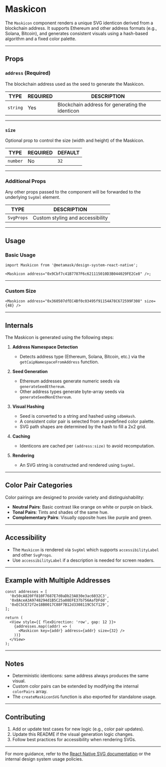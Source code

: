 # Maskicon

The `Maskicon` component renders a unique SVG identicon derived from a blockchain address. It supports Ethereum and other address formats (e.g., Solana, Bitcoin), and generates consistent visuals using a hash-based algorithm and a fixed color palette.

---

## Props

### `address` (Required)

The blockchain address used as the seed to generate the Maskicon.

| TYPE     | REQUIRED | DESCRIPTION                                     |
| -------- | -------- | ----------------------------------------------- |
| `string` | Yes      | Blockchain address for generating the identicon |

---

### `size`

Optional prop to control the size (width and height) of the Maskicon.

| TYPE     | REQUIRED | DEFAULT |
| -------- | -------- | ------- |
| `number` | No       | `32`    |

---

### Additional Props

Any other props passed to the component will be forwarded to the underlying `SvgXml` element.

| TYPE       | DESCRIPTION                      |
| ---------- | -------------------------------- |
| `SvgProps` | Custom styling and accessibility |

---

## Usage

### Basic Usage

```tsx
import Maskicon from '@metamask/design-system-react-native';

<Maskicon address="0x9Cbf7c41B7787F6c621115010D3B044029FE2Ce8" />;
```

---

### Custom Size

```tsx
<Maskicon address="0x360507dfEC4Bf0c03495f91154A78C672599F308" size={48} />
```

---

## Internals

The Maskicon is generated using the following steps:

1. **Address Namespace Detection**

   - Detects address type (Ethereum, Solana, Bitcoin, etc.) via the `getCaipNamespaceFromAddress` function.

2. **Seed Generation**

   - Ethereum addresses generate numeric seeds via `generateSeedEthereum`.
   - Other address types generate byte-array seeds via `generateSeedNonEthereum`.

3. **Visual Hashing**

   - Seed is converted to a string and hashed using `sdbmHash`.
   - A consistent color pair is selected from a predefined color palette.
   - SVG path shapes are determined by the hash to fill a 2x2 grid.

4. **Caching**

   - Identicons are cached per `(address:size)` to avoid recomputation.

5. **Rendering**
   - An SVG string is constructed and rendered using `SvgXml`.

---

## Color Pair Categories

Color pairings are designed to provide variety and distinguishability:

- **Neutral Pairs**: Basic contrast like orange on white or purple on black.
- **Tonal Pairs**: Tints and shades of the same hue.
- **Complementary Pairs**: Visually opposite hues like purple and green.

---

## Accessibility

- The `Maskicon` is rendered via `SvgXml` which supports `accessibilityLabel` and other `SvgProps`.
- Use `accessibilityLabel` if a description is needed for screen readers.

---

## Example with Multiple Addresses

```tsx
const addresses = [
  '0x50cA820Ff810F7687E7d0aDb23A830e3ac6032C3',
  '0x8AceA3A9748294d1B5C25a08EFE37b756AafDFdd',
  '0xEC5CE72f2e18B0017C88F7B12d3308119C5Cf129',
];

return (
  <View style={{ flexDirection: 'row', gap: 12 }}>
    {addresses.map((addr) => (
      <Maskicon key={addr} address={addr} size={32} />
    ))}
  </View>
);
```

---

## Notes

- Deterministic identicons: same address always produces the same visual.
- Custom color pairs can be extended by modifying the internal `colorPairs` array.
- The `createMaskiconSVG` function is also exported for standalone usage.

---

## Contributing

1. Add or update test cases for new logic (e.g., color pair updates).
2. Update this README if the visual generation logic changes.
3. Follow best practices for accessibility when rendering SVGs.

---

For more guidance, refer to the [React Native SVG documentation](https://github.com/software-mansion/react-native-svg) or the internal design system usage policies.
